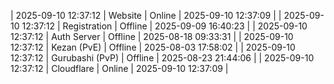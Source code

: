 | 2025-09-10 12:37:12 | Website | Online | 2025-09-10 12:37:09 |
| 2025-09-10 12:37:12 | Registration | Offline | 2025-09-09 16:40:23 |
| 2025-09-10 12:37:12 | Auth Server | Offline | 2025-08-18 09:33:31 |
| 2025-09-10 12:37:12 | Kezan (PvE) | Offline | 2025-08-03 17:58:02 |
| 2025-09-10 12:37:12 | Gurubashi (PvP) | Offline | 2025-08-23 21:44:06 |
| 2025-09-10 12:37:12 | Cloudflare | Online | 2025-09-10 12:37:09 |
